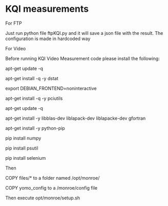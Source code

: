 # KQI measurements
For FTP

Just run python file ftpKQI.py and it will save a json file with the result.
The configuration is made in hardcoded way


For Video

Before running KQI Video Measurement code please install the following:

apt-get update -q

apt-get install -q -y dstat

export DEBIAN_FRONTEND=noninteractive

apt-get install -q -y pciutils

apt-get update -q

apt-get install -y libblas-dev liblapack-dev liblapacke-dev gfortran

apt-get install -y python-pip

pip install numpy

pip install psutil

pip install selenium


Then

COPY files/* to a folder named /opt/monroe/

COPY yomo_config to a /monroe/config file


Then execute opt/monroe/setup.sh
